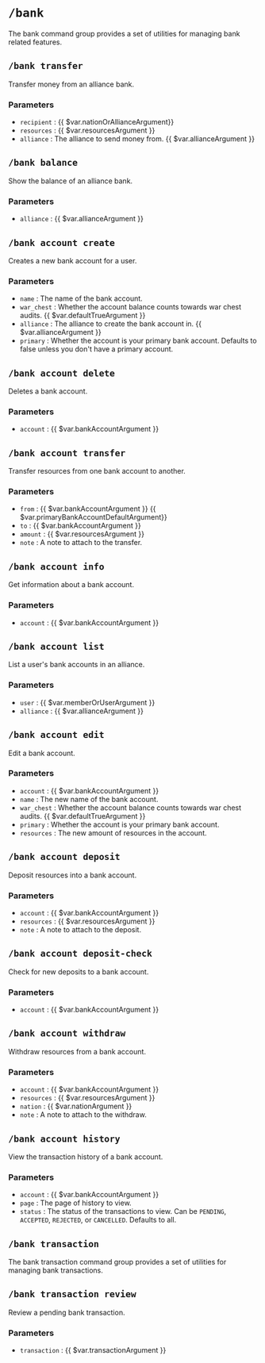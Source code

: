 # `/bank`

The bank command group provides a set of utilities for managing
bank related features.

## `/bank transfer`

Transfer money from an alliance bank.

### Parameters

- `recipient` : {{ $var.nationOrAllianceArgument}}
- `resources` : {{ $var.resourcesArgument }}
- `alliance` : The alliance to send money from. {{ $var.allianceArgument }}

## `/bank balance`

Show the balance of an alliance bank.

### Parameters

- `alliance` : {{ $var.allianceArgument }}

## `/bank account create`

Creates a new bank account for a user.

### Parameters

- `name` : The name of the bank account.
- `war_chest` : Whether the account balance counts towards war chest audits.
  {{ $var.defaultTrueArgument }}
- `alliance` : The alliance to create the bank account in.
  {{ $var.allianceArgument }}
- `primary` : Whether the account is your primary bank account.
  Defaults to false unless you don't have a primary account.

## `/bank account delete`

Deletes a bank account.

### Parameters

- `account` : {{ $var.bankAccountArgument }}

## `/bank account transfer`

Transfer resources from one bank account to another.

### Parameters

- `from` : {{ $var.bankAccountArgument }} {{ $var.primaryBankAccountDefaultArgument}}
- `to` : {{ $var.bankAccountArgument }}
- `amount` : {{ $var.resourcesArgument }}
- `note` : A note to attach to the transfer.

## `/bank account info`

Get information about a bank account.

### Parameters

- `account` : {{ $var.bankAccountArgument }}

## `/bank account list`

List a user's bank accounts in an alliance.

### Parameters

- `user` : {{ $var.memberOrUserArgument }}
- `alliance` : {{ $var.allianceArgument }}

## `/bank account edit`

Edit a bank account.

### Parameters

- `account` : {{ $var.bankAccountArgument }}
- `name` : The new name of the bank account.
- `war_chest` : Whether the account balance counts towards war chest audits.
  {{ $var.defaultTrueArgument }}
- `primary` : Whether the account is your primary bank account.
- `resources` : The new amount of resources in the account.

## `/bank account deposit`

Deposit resources into a bank account.

### Parameters

- `account` : {{ $var.bankAccountArgument }}
- `resources` : {{ $var.resourcesArgument }}
- `note` : A note to attach to the deposit.

## `/bank account deposit-check`

Check for new deposits to a bank account.

### Parameters

- `account` : {{ $var.bankAccountArgument }}

## `/bank account withdraw`

Withdraw resources from a bank account.

### Parameters

- `account` : {{ $var.bankAccountArgument }}
- `resources` : {{ $var.resourcesArgument }}
- `nation` : {{ $var.nationArgument }}
- `note` : A note to attach to the withdraw.

## `/bank account history`

View the transaction history of a bank account.

### Parameters

- `account` : {{ $var.bankAccountArgument }}
- `page` : The page of history to view.
- `status` : The status of the transactions to view. Can be `PENDING`,
  `ACCEPTED`, `REJECTED`, or `CANCELLED`. Defaults to all.

## `/bank transaction`

The bank transaction command group provides a set of utilities for
managing bank transactions.

## `/bank transaction review`

Review a pending bank transaction.

### Parameters

- `transaction` : {{ $var.transactionArgument }}
